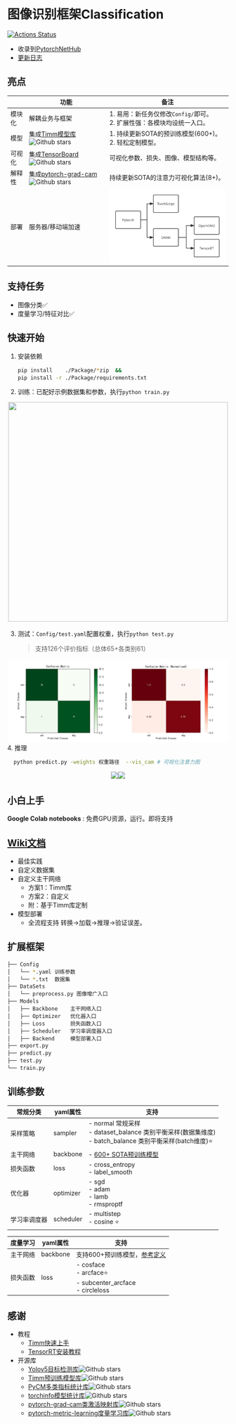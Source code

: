 # 图像识别框架Classification

[![Actions Status](https://github.com/bobo0810/Classification/workflows/build/badge.svg)](https://github.com/bobo0810/Classification/actions)

- 收录到[PytorchNetHub](https://github.com/bobo0810/PytorchNetHub)
- [更新日志](https://github.com/bobo0810/Classification/releases)


## 亮点

|          | 功能                                                         | 备注                                                         |
| -------- | ------------------------------------------------------------ | ------------------------------------------------------------ |
| 模块化    | 解耦业务与框架                                               | 1. 易用：新任务仅修改`Config/`即可。 <br/>2. 扩展性强：各模块均设统一入口。 |
| 模型     | 集成[Timm模型库](https://github.com/rwightman/pytorch-image-models) ![Github stars](https://img.shields.io/github/stars/rwightman/pytorch-image-models.svg) | 1. 持续更新SOTA的预训练模型(600+)。<br/>2. 轻松定制模型。                                   |
| 可视化   | 集成[TensorBoard](https://github.com/tensorflow/tensorboard)![Github stars](https://img.shields.io/github/stars/tensorflow/tensorboard.svg) | 可视化参数、损失、图像、模型结构等。 |
| 解释性 | 集成[pytorch-grad-cam](https://github.com/jacobgil/pytorch-grad-cam)![Github stars](https://img.shields.io/github/stars/jacobgil/pytorch-grad-cam.svg) | 持续更新SOTA的注意力可视化算法(8+)。 |
| 部署 | 服务器/移动端加速                                                        | <img src="Docs/imgs/deploy.svg" style="zoom:50%;" /> |


## 支持任务

- 图像分类✅
- 度量学习/特征对比✅

## 快速开始

1. 安装依赖
    ```bash
    pip install    ./Package/*zip  &&
    pip install -r ./Package/requirements.txt 
    ```
    
2. 训练：已配好示例数据集和参数，执行`python train.py`
  <div align=center><img src="./Docs/imgs/tsdb.gif" width="500px"  height="500px"></div>


3. 测试：`Config/test.yaml`配置权重，执行`python test.py`

   > 支持126个评价指标（总体65+各类别61）
  <div align=center><img src="./Docs/imgs/matrix.jpg" ></div>
4. 推理

  ```bash
    python predict.py -weights 权重路径  --vis_cam # 可视化注意力图
  ```
  <div align=center><img src="./Docs/imgs/cam_cat.jpg" ><img src="./Docs/imgs/cam_dog.jpg" ></div>



## 小白上手

**Google Colab notebooks** :  免费GPU资源，运行。即将支持




## [Wiki文档](https://github.com/bobo0810/Classification/wiki)

- 最佳实践
- 自定义数据集
- 自定义主干网络
  - 方案1：Timm库
  - 方案2：自定义
  - 附：基于Timm库定制
- 模型部署
  - 全流程支持 转换->加载->推理->验证误差。

## 扩展框架

```bash
├── Config
│   └── *.yaml 训练参数
│   └── *.txt  数据集 
├── DataSets
│   └── preprocess.py 图像增广入口
├── Models
│   ├── Backbone    主干网络入口
│   ├── Optimizer   优化器入口
│   ├── Loss        损失函数入口
│   ├── Scheduler   学习率调度器入口
│   ├── Backend     模型部署入口
├── export.py
├── predict.py
├── test.py
└── train.py
```



## 训练参数

|   常规分类   | yaml属性  | 支持                                                         |
| ------------ | --------- | ------------------------------------------------------------ |
| 采样策略     | sampler   | - normal     常规采样<br>- dataset_balance    类别平衡采样(数据集维度)  <br>- batch_balance    类别平衡采样(batch维度)⭐️        |
| 主干网络     | backbone  | - [600+ SOTA预训练模型](https://bclassification.readthedocs.io/en/latest/backbone.html)  |
| 损失函数     | loss      | - cross_entropy<br>- label_smooth         |
| 优化器       | optimizer | - sgd<br/>- adam<br/>- lamb<br/>- rmsproptf  |
| 学习率调度器 | scheduler | - multistep<br/>- cosine ⭐️                                     |

| 度量学习 | yaml属性 | 支持                                                         |
| -------- | -------- | ------------------------------------------------------------ |
| 主干网络 | backbone | 支持600+预训练模型，[参考定义](./Models/Backbone/mynet_metric.py) |
| 损失函数 | loss     | - cosface<br/>- arcface⭐️<br/>- subcenter_arcface<br/>- circleloss |

## 感谢

- 教程
  - [Timm快速上手](https://towardsdatascience.com/getting-started-with-pytorch-image-models-timm-a-practitioners-guide-4e77b4bf9055)
  - [TensorRT安装教程](https://www.codeleading.com/article/48816068405/)
- 开源库
  - [Yolov5目标检测库](https://github.com/ultralytics/yolov5)![Github stars](https://img.shields.io/github/stars/ultralytics/yolov5.svg)
  - [Timm预训练模型库](https://github.com/rwightman/pytorch-image-models)![Github stars](https://img.shields.io/github/stars/rwightman/pytorch-image-models.svg)
  - [PyCM多类指标统计库](https://github.com/sepandhaghighi/pycm)![Github stars](https://img.shields.io/github/stars/sepandhaghighi/pycm.svg)
  - [torchinfo模型统计库](https://github.com/TylerYep/torchinfo)![Github stars](https://img.shields.io/github/stars/TylerYep/torchinfo.svg)
  - [pytorch-grad-cam类激活映射库](https://github.com/jacobgil/pytorch-grad-cam)![Github stars](https://img.shields.io/github/stars/jacobgil/pytorch-grad-cam.svg)
  - [pytorch-metric-learning度量学习库](https://github.com/KevinMusgrave/pytorch-metric-learning)![Github stars](https://img.shields.io/github/stars/KevinMusgrave/pytorch-metric-learning.svg)
  

